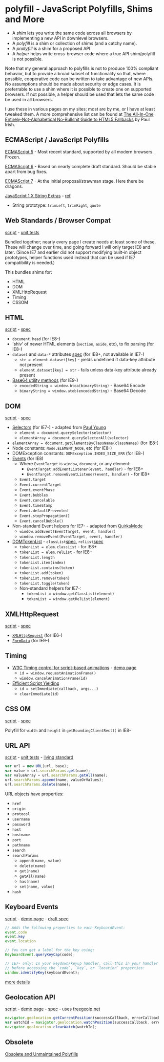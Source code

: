polyfill - JavaScript Polyfills, Shims and More
===============================================

* A *shim* lets you write the same code across all browsers by implementing a new API in downlevel browsers.
* A *polyfill* is a shim or collection of shims (and a catchy name).
* A *prollyfill* is a shim for a proposed API
* A *helper* helps write cross-browser code where a true API shim/polyfill is not possible.

Note that my general approach to polyfills is not to produce 100% compliant behavior, but to provide a broad subset of functionality so that, where possible, cooperative code can be written to take advantage of new APIs. No assumptions should be made about security or edge cases. It is preferrable to use a shim where it is possible to create one on supported browsers. If not possible, a helper should be used that lets the same code be used in all browsers.

I use these in various pages on my sites; most are by me, or I have at least tweaked them. A more comprehensive list can be found at [The All-In-One Entirely-Not-Alphabetical No-Bullshit Guide to HTML5 Fallbacks](https://github.com/Modernizr/Modernizr/wiki/HTML5-Cross-browser-Polyfills) by Paul Irish.


ECMAScript / JavaScript Polyfills
---------------------------------

[ECMAScript 5](es5.md) - Most recent standard, supported by all modern browsers. Frozen.

[ECMAScript 6](es6.md) - Based on nearly complete draft standard. Should be stable apart from bug fixes.

[ECMAScript 7](experimental/es7.md) - At the initial proposal/strawman stage. Here there be dragons.

[JavaScript 1.X String Extras](js.js) - [ref](https://developer.mozilla.org/en/JavaScript/Reference/Global_Objects/String)
  * String prototype: `trimLeft`, `trimRight`, `quote`


Web Standards / Browser Compat
------------------------------
[script](web.js) -
[unit tests](http://inexorabletash.github.io/polyfill/tests/web.html)

Bundled together; nearly every page I create needs at least some of
these. These will change over time, and going forward I will only
target IE8 and later. (Since IE7 and earlier did not support modifying
built-in object prototypes, helper functions used instead that can be
used if IE7 compatibility is needed.)

This bundles shims for:

* HTML
* DOM
* XMLHttpRequest
* Timing
* CSSOM


HTML
----
[script](html.js) - [spec](https://html.spec.whatwg.org)

* `document.head` (for IE8-)
* 'shiv' of newer HTML elements (`section`, `aside`, etc), to fix parsing (for IE8-)
* `dataset` and `data-*` attributes [spec](https://html.spec.whatwg.org/multipage/dom.html#embedding-custom-non-visible-data-with-the-data-*-attributes) (for IE8+, not available in IE7-)
  * `str = element.dataset[key]` - yields undefined if data-key attribute not present
  * `element.dataset[key] = str` - fails unless data-key attribute already present
* [Base64 utility methods](https://html.spec.whatwg.org/multipage/webappapis.html#atob) (for IE9-)
  * `encodedString = window.btoa(binaryString)` - Base64 Encode
  * `binaryString = window.atob(encodedString)` - Base64 Decode


DOM
---
[script](dom.js) - [spec](https://dom.spec.whatwg.org)

* [Selectors](https://dom.spec.whatwg.org/#scope-match-a-selectors-string) (for IE7-) - adapted from [Paul Young](http://ajaxian.com/archives/creating-a-queryselector-for-ie-that-runs-at-native-speed)
  * `element = document.querySelector(selector)`
  * `elementArray = document.querySelectorAll(selector)`
* `elementArray = document.getElementsByClassName(classNames)` (for IE8-)
* Node constants: `Node.ELEMENT_NODE`, etc (for IE8-)
* DOMException constants: `DOMException.INDEX_SIZE_ERR` (for IE8-)
* [Events](https://dom.spec.whatwg.org/) (for IE8)
  * Where `EventTarget` is `window`, `document`, or any element:
    * `EventTarget.addEventListener(event, handler)` - for IE8+
    * `EventTarget.removeEventListener(event, handler)` - for IE8+
  * `Event.target`
  * `Event.currentTarget`
  * `Event.eventPhase`
  * `Event.bubbles`
  * `Event.cancelable`
  * `Event.timeStamp`
  * `Event.defaultPrevented`
  * `Event.stopPropagation()`
  * `Event.cancelBubble()`
* Non-standard Event helpers for IE7- - adapted from
[QuirksMode](http://www.quirksmode.org/blog/archives/2005/10/_and_the_winner_1.html)
  * `window.addEvent(EventTarget, event, handler)`
  * `window.removeEvent(EventTarget, event, handler)`
* [DOMTokenList](https://dom.spec.whatwg.org/#interface-domtokenlist) - `classList`[spec](https://dom.spec.whatwg.org/#dom-element-classlist), `relList`[spec](https://html.spec.whatwg.org/multipage/semantics.html#the-link-element)
  * `tokenList = elem.classList` - for IE8+
  * `tokenList = elem.relList` - for IE8+
  * `tokenList.length`
  * `tokenList.item(index)`
  * `tokenList.contains(token)`
  * `tokenList.add(token)`
  * `tokenList.remove(token)`
  * `tokenList.toggle(token)`
  * Non-standard helpers for IE7-:
    * `tokenList = window.getClassList(element)`
    * `tokenList = window.getRelList(element)`


XMLHttpRequest
--------------
[script](xhr.js) - [spec](https://xhr.spec.whatwg.org/)
* [`XMLHttpRequest`](https://xhr.spec.whatwg.org/#interface-xmlhttprequest) (for IE6-)
* [`FormData`](https://xhr.spec.whatwg.org/#interface-formdata) (for IE9-)


Timing
------
* [W3C Timing control for script-based animations](http://www.w3.org/TR/animation-timing/) - [demo page](http://inexorabletash.github.io/polyfill/demos/raf.html)
  * `id = window.requestAnimationFrame()`
  * `window.cancelAnimationFrame(id)`
* [Efficient Script Yielding](https://dvcs.w3.org/hg/webperf/raw-file/tip/specs/setImmediate/Overview.html)
  * `id = setImmediate(callback, args...)`
  * `clearImmediate(id)`


CSS OM
------
[script](cssom.js) - [spec](https://dev.w3.org/csswg/cssom-view/)

Polyfill for `width` and `height` in `getBoundingClientRect()` in IE8-


URL API
-------
[script](url.js) -
[unit tests](http://inexorabletash.github.io/polyfill/tests/url.html) -
[living standard](https://url.spec.whatwg.org/)

```javascript
var url = new URL(url, base);
var value = url.searchParams.get(name);
var valueArray = url.searchParams.getAll(name);
url.searchParams.append(name, valueOrValues);
url.searchParams.delete(name);
```

URL objects have properties:
* `href`
* `origin`
* `protocol`
* `username`
* `password`
* `host`
* `hostname`
* `port`
* `pathname`
* `search`
* `searchParams`
  * `append(name, value)`
  * `delete(name)`
  * `get(name)`
  * `getAll(name)`
  * `has(name)`
  * `set(name, value)`
* `hash`

Keyboard Events
---------------
[script](keyboard.js) -
[demo page](http://inexorabletash.github.io/polyfill/demos/keyboard.html) -
[draft spec](https://dvcs.w3.org/hg/d4e/raw-file/tip/source_respec.htm#keyboard-events)

```javascript
// Adds the following properties to each KeyboardEvent:
event.code
event.key
event.location

// You can get a label for the key using:
KeyboardEvent.queryKeyCap(code);

// IE7- only: In your keydown/keyup handler, call this in your handler
// before accessing the `code`, `key`, or `location` properties:
window.identifyKey(keyboardEvent);
```

[more details](keyboard.md)


Geolocation API
---------------
[script](geo.js) -
[demo page](http://inexorabletash.github.io/polyfill/demos/geo.html) -
[spec](http://www.w3.org/TR/geolocation-API/) -
uses [freegeoip.net](http://freegeoip.net/)

```javascript
navigator.geolocation.getCurrentPosition(successCallback, errorCallback, options);
var watchId = navigator.geolocation.watchPosition(successCallback, errorCallback, options);
navigator.geolocation.clearWatch(watchId);
```

Obsolete
--------
[Obsolete and Unmaintained Polyfills](obsolete/README.md)
